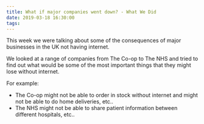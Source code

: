 ```yaml
---
title: What if major companies went down? - What We Did
date: 2019-03-18 16:30:00
tags:
---
```

This week we were talking about some of the consequences of major businesses in the UK not having internet.

We looked at a range of companies from The Co-op to The NHS and tried to find out what would be some of the most important things that they might lose without internet.

For example:
* The Co-op might not be able to order in stock without internet and might not be able to do home deliveries, etc..
* The NHS might not be able to share patient information between different hospitals, etc..